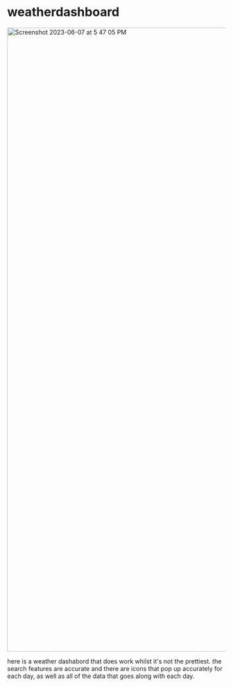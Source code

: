 # weatherdashboard

<img width="1440" alt="Screenshot 2023-06-07 at 5 47 05 PM" src="https://github.com/natashamalhan/weatherdashboard/assets/43355493/41c8445c-83e1-4129-966e-135c6bb8859e">

here is a weather dashabord that does work whilst it's not the prettiest. the search features are accurate and there are icons that pop up accurately for each day, as well as all of the data that goes along with each day. 
